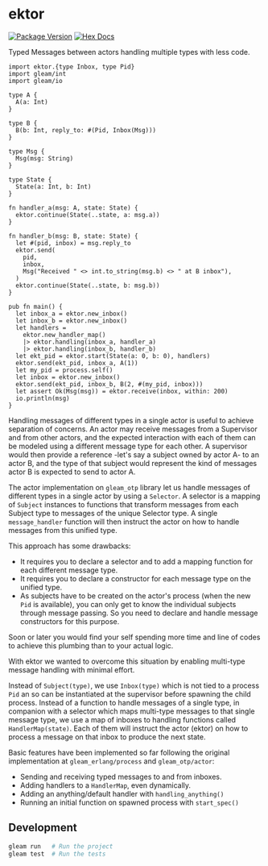 # ektor

[![Package Version](https://img.shields.io/hexpm/v/ektor)](https://hex.pm/packages/ektor)
[![Hex Docs](https://img.shields.io/badge/hex-docs-ffaff3)](https://hexdocs.pm/ektor/)

Typed Messages between actors handling multiple types with less code.


```gleam
import ektor.{type Inbox, type Pid}
import gleam/int
import gleam/io

type A {
  A(a: Int)
}

type B {
  B(b: Int, reply_to: #(Pid, Inbox(Msg)))
}

type Msg {
  Msg(msg: String)
}

type State {
  State(a: Int, b: Int)
}

fn handler_a(msg: A, state: State) {
  ektor.continue(State(..state, a: msg.a))
}

fn handler_b(msg: B, state: State) {
  let #(pid, inbox) = msg.reply_to
  ektor.send(
    pid,
    inbox,
    Msg("Received " <> int.to_string(msg.b) <> " at B inbox"),
  )
  ektor.continue(State(..state, b: msg.b))
}

pub fn main() {
  let inbox_a = ektor.new_inbox()
  let inbox_b = ektor.new_inbox()
  let handlers =
    ektor.new_handler_map()
    |> ektor.handling(inbox_a, handler_a)
    |> ektor.handling(inbox_b, handler_b)
  let ekt_pid = ektor.start(State(a: 0, b: 0), handlers)
  ektor.send(ekt_pid, inbox_a, A(1))
  let my_pid = process.self()
  let inbox = ektor.new_inbox()
  ektor.send(ekt_pid, inbox_b, B(2, #(my_pid, inbox)))
  let assert Ok(Msg(msg)) = ektor.receive(inbox, within: 200)
  io.println(msg)
}
```

Handling messages of different types in a single actor is useful to achieve separation of concerns. An actor may receive messages from a Supervisor and from other actors, and the expected interaction with each of them can be modeled using a different message type for each other. A supervisor would then provide a reference -let's say a subject owned by actor A- to an actor B, and the type of that subject would represent the kind of messages actor B is expected to send to actor A.

The actor implementation on `gleam_otp` library let us handle messages of different types in a single actor by using a `Selector`. A selector is a mapping of `Subject` instances to functions that transform messages from each Subject type to messages of the unique Selector type. A single `message_handler` function will then instruct the actor on how to handle messages from this unified type.

This approach has some drawbacks:
- It requires you to declare a selector and to add a mapping function for each different message type.
- It requires you to declare a constructor for each message type on the unified type.
- As subjects have to be created on the actor's process (when the new `Pid` is available), you can only get to know the individual subjects through message passing. So you need to declare and handle message constructors for this purpose.

Soon or later you would find your self spending more time and line of codes to achieve this plumbing than to your actual logic.

With ektor we wanted to overcome this situation by enabling multi-type message handling with minimal effort.

Instead of `Subject(type)`, we use `Inbox(type)` which is not tied to a process `Pid` an so can be instantiated at the supervisor before spawning the child process.
Instead of a function to handle messages of a single type, in companion with a selector which maps multi-type messages to that single message type, we use a map of inboxes to handling functions called `HandlerMap(state)`. Each of them will instruct the actor (ektor) on how to process a message on that inbox to produce the next state.

Basic features have been implemented so far following the original implementation at `gleam_erlang/process` and `gleam_otp/actor`:
  - Sending and receiving typed messages to and from inboxes.
  - Adding handlers to a `HandlerMap`, even dynamically.
  - Adding an anything/default handler with `handling_anything()`
  - Running an initial function  on spawned process with `start_spec()`

## Development

```sh
gleam run   # Run the project
gleam test  # Run the tests
```
